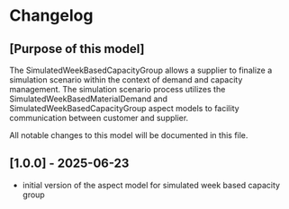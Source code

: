 # Changelog

## [Purpose of this model]

The SimulatedWeekBasedCapacityGroup allows a supplier to finalize a simulation scenario within the context of demand and capacity management. The simulation scenario process utilizes the SimulatedWeekBasedMaterialDemand and SimulatedWeekBasedCapacityGroup aspect models to facility communication between customer and supplier.

All notable changes to this model will be documented in this file.

## [1.0.0] - 2025-06-23

- initial version of the aspect model for simulated week based capacity group

